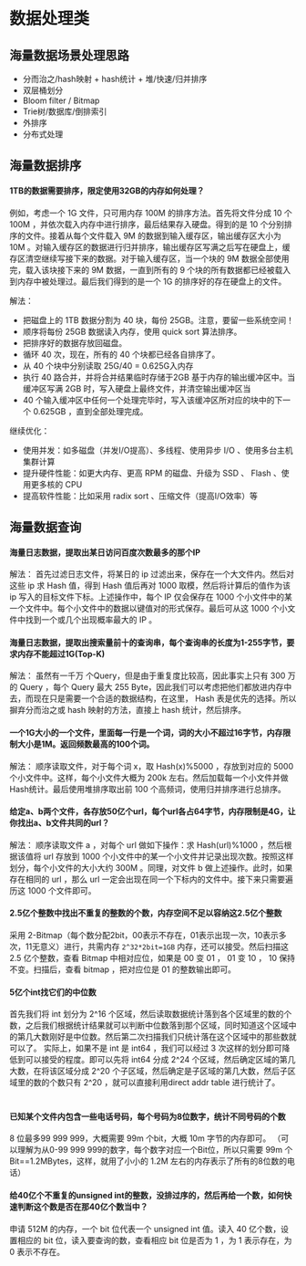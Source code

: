 # 数据处理类

## 海量数据场景处理思路

+   分而治之/hash映射 + hash统计 + 堆/快速/归并排序
+   双层桶划分
+   Bloom filter / Bitmap
+   Trie树/数据库/倒排索引
+   外排序
+   分布式处理

## 海量数据排序

#### 1TB的数据需要排序，限定使用32GB的内存如何处理？

例如，考虑一个 1G 文件，只可用内存 100M 的排序方法。首先将文件分成 10 个 100M ，并依次载入内存中进行排序，最后结果存入硬盘。得到的是 10 个分别排序的文件。接着从每个文件载入 9M 的数据到输入缓存区，输出缓存区大小为 10M 。对输入缓存区的数据进行归并排序，输出缓存区写满之后写在硬盘上，缓存区清空继续写接下来的数据。对于输入缓存区，当一个块的 9M 数据全部使用完，载入该块接下来的 9M 数据，一直到所有的 9 个块的所有数据都已经被载入到内存中被处理过。最后我们得到的是一个 1G 的排序好的存在硬盘上的文件。

解法：

+   把磁盘上的 1TB 数据分割为 40 块，每份 25GB。注意，要留一些系统空间！
+   顺序将每份 25GB 数据读入内存，使用 quick sort 算法排序。
+   把排序好的数据存放回磁盘。
+   循环 40 次，现在，所有的 40 个块都已经各自排序了。
+   从 40 个块中分别读取 25G/40 = 0.625G入内存
+   执行 40 路合并，并将合并结果临时存储于2GB 基于内存的输出缓冲区中。当缓冲区写满 2GB 时，写入硬盘上最终文件，并清空输出缓冲区当
+   40 个输入缓冲区中任何一个处理完毕时，写入该缓冲区所对应的块中的下一个 0.625GB ，直到全部处理完成。

继续优化：

+   使用并发：如多磁盘（并发I/O提高）、多线程、使用异步 I/O 、使用多台主机集群计算
+   提升硬件性能：如更大内存、更高 RPM 的磁盘、升级为 SSD 、 Flash 、使用更多核的 CPU
+   提高软件性能：比如采用 radix sort 、压缩文件（提高I/O效率）等



## 海量数据查询

#### 海量日志数据，提取出某日访问百度次数最多的那个IP

解法：
首先过滤日志文件，将某日的 ip 过滤出来，保存在一个大文件内。然后对这些 ip 求 Hash 值，得到 Hash 值后再对 1000 取模，然后将计算后的值作为该 ip 写入的目标文件下标。上述操作中，每个 IP 仅会保存在 1000 个小文件中的某一个文件中。每个小文件中的数据以键值对的形式保存。最后可从这 1000 个小文件中找到一个或几个出现概率最大的 IP 。

#### 海量日志数据，提取出搜索量前十的查询串，每个查询串的长度为1-255字节，要求内存不能超过1G(Top-K)

解法：
虽然有一千万 个Query，但是由于重复度比较高，因此事实上只有 300 万的 Query ，每个 Query 最大 255 Byte，因此我们可以考虑把他们都放进内存中去，而现在只是需要一个合适的数据结构，在这里， Hash 表是优先的选择。所以摒弃分而治之或 hash 映射的方法，直接上 hash 统计，然后排序。

#### 一个1G大小的一个文件，里面每一行是一个词，词的大小不超过16字节，内存限制大小是1M。返回频数最高的100个词。

解法：
顺序读取文件，对于每个词 x，取 Hash(x)%5000 ，存放到对应的 5000 个小文件中。这样，每个小文件大概为 200k 左右。然后加载每一个小文件并做Hash统计。最后使用堆排序取出前 100 个高频词，使用归并排序进行总排序。

#### 给定a、b两个文件，各存放50亿个url，每个url各占64字节，内存限制是4G，让你找出a、b文件共同的url？

解法：
顺序读取文件 a ，对每个 url 做如下操作：求 Hash(url)%1000 ，然后根据该值将 url 存放到 1000 个小文件中的某一个小文件并记录出现次数。按照这样划分，每个小文件的大小大约 300M 。同理，对文件 b 做上述操作。此时，如果存在相同的 url ，那么 url 一定会出现在同一个下标内的文件中。接下来只需要遍历这 1000 个文件即可。

#### 2.5亿个整数中找出不重复的整数的个数，内存空间不足以容纳这2.5亿个整数

采用 2-Bitmap（每个数分配2bit，00表示不存在，01表示出现一次，10表示多次，11无意义）进行，共需内存 `2^32*2bit=1GB` 内存，还可以接受。然后扫描这 2.5 亿个整数，查看 Bitmap 中相对应位，如果是 00 变 01 ， 01 变 10 ， 10 保持不变。扫描后，查看 bitmap ，把对应位是 01 的整数输出即可。

#### 5亿个int找它们的中位数

首先我们将 int 划分为 2^16 个区域，然后读取数据统计落到各个区域里的数的个数，之后我们根据统计结果就可以判断中位数落到那个区域，同时知道这个区域中的第几大数刚好是中位数。然后第二次扫描我们只统计落在这个区域中的那些数就可以了。
实际上，如果不是 int 是 int64 ，我们可以经过 3 次这样的划分即可降低到可以接受的程度。即可以先将 int64 分成 2^24 个区域，然后确定区域的第几大数，在将该区域分成 2^20 个子区域，然后确定是子区域的第几大数，然后子区域里的数的个数只有 2^20 ，就可以直接利用direct addr table 进行统计了。 　　

#### 已知某个文件内包含一些电话号码，每个号码为8位数字，统计不同号码的个数

8 位最多99 999 999，大概需要 99m 个bit，大概 10m 字节的内存即可。 （可以理解为从0-99 999 999的数字，每个数字对应一个Bit位，所以只需要 99m 个Bit==1.2MBytes，这样，就用了小小的 1.2M 左右的内存表示了所有的8位数的电话）

#### 给40亿个不重复的unsigned int的整数，没排过序的，然后再给一个数，如何快速判断这个数是否在那40亿个数当中？

申请 512M 的内存，一个 bit 位代表一个 unsigned int 值。读入 40 亿个数，设置相应的 bit 位，读入要查询的数，查看相应 bit 位是否为 1 ，为 1 表示存在，为 0 表示不存在。

